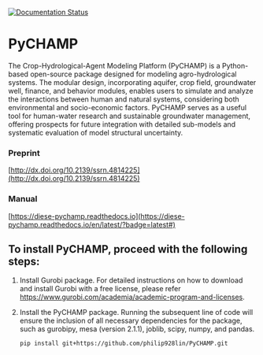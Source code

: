 [![Documentation Status](https://readthedocs.org/projects/dises-pychamp/badge/?version=latest)](https://dises-pychamp.readthedocs.io/en/latest/?badge=latest)

# PyCHAMP

The Crop-Hydrological-Agent Modeling Platform (PyCHAMP) is a Python-based open-source package designed for modeling agro-hydrological systems. The modular design, incorporating aquifer, crop field, groundwater well, finance, and behavior modules, enables users to simulate and analyze the interactions between human and natural systems, considering both environmental and socio-economic factors. PyCHAMP serves as a useful tool for human-water research and sustainable groundwater management, offering prospects for future integration with detailed sub-models and systematic evaluation of model structural uncertainty.

### Preprint
[http://dx.doi.org/10.2139/ssrn.4814225](http://dx.doi.org/10.2139/ssrn.4814225)

### Manual
[https://diese-pychamp.readthedocs.io](https://diese-pychamp.readthedocs.io/en/latest/?badge=latest#)

## To install PyCHAMP, proceed with the following steps:

1. Install Gurobi package. For detailed instructions on how to download and install Gurobi with a free license, please refer https://www.gurobi.com/academia/academic-program-and-licenses.

2. Install the PyCHAMP package. Running the subsequent line of code will ensure the inclusion of all necessary dependencies for the package, such as gurobipy, mesa (version 2.1.1), joblib, scipy, numpy, and pandas.
	
	`pip install git+https://github.com/philip928lin/PyCHAMP.git`


